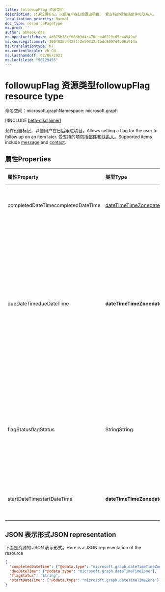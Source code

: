 ```yaml
---
title: followupFlag 资源类型
description: 允许设置标记，以便用户在日后跟进项目。 受支持的项包括邮件和联系人。
localization_priority: Normal
doc_type: resourcePageType
ms.prod: ''
author: abheek-das
ms.openlocfilehash: 4d075b36cf06db3d4c470ece46229c05c44949af
ms.sourcegitcommit: 1004835b44271f2e50332a1bdc9097d4b06a914a
ms.translationtype: MT
ms.contentlocale: zh-CN
ms.lasthandoff: 02/06/2021
ms.locfileid: "50129455"
---
```

# <a name="followupflag-resource-type"></a><span data-ttu-id="6bdfe-104">followupFlag 资源类型</span><span class="sxs-lookup"><span data-stu-id="6bdfe-104">followupFlag resource type</span></span>

<span data-ttu-id="6bdfe-105">命名空间：microsoft.graph</span><span class="sxs-lookup"><span data-stu-id="6bdfe-105">Namespace: microsoft.graph</span></span>

[!INCLUDE [beta-disclaimer](../../includes/beta-disclaimer.md)]

<span data-ttu-id="6bdfe-106">允许设置标记，以便用户在日后跟进项目。</span><span class="sxs-lookup"><span data-stu-id="6bdfe-106">Allows setting a flag for the user to follow up on an item later.</span></span> <span data-ttu-id="6bdfe-107">受支持的项包括[邮件](message.md)和[联系人](contact.md)。</span><span class="sxs-lookup"><span data-stu-id="6bdfe-107">Supported items include [message](message.md) and [contact](contact.md).</span></span>

## <a name="properties"></a><span data-ttu-id="6bdfe-108">属性</span><span class="sxs-lookup"><span data-stu-id="6bdfe-108">Properties</span></span>
| <span data-ttu-id="6bdfe-109">属性</span><span class="sxs-lookup"><span data-stu-id="6bdfe-109">Property</span></span>     | <span data-ttu-id="6bdfe-110">类型</span><span class="sxs-lookup"><span data-stu-id="6bdfe-110">Type</span></span>   |<span data-ttu-id="6bdfe-111">说明</span><span class="sxs-lookup"><span data-stu-id="6bdfe-111">Description</span></span>|
|:---------------|:--------|:----------|
|<span data-ttu-id="6bdfe-112">completedDateTime</span><span class="sxs-lookup"><span data-stu-id="6bdfe-112">completedDateTime</span></span>|[<span data-ttu-id="6bdfe-113">dateTimeTimeZone</span><span class="sxs-lookup"><span data-stu-id="6bdfe-113">dateTimeTimeZone</span></span>](datetimetimezone.md)|<span data-ttu-id="6bdfe-114">完成跟进的日期和时间。</span><span class="sxs-lookup"><span data-stu-id="6bdfe-114">The date and time that the follow-up was finished.</span></span>|
|<span data-ttu-id="6bdfe-115">dueDateTime</span><span class="sxs-lookup"><span data-stu-id="6bdfe-115">dueDateTime</span></span>|<span data-ttu-id="6bdfe-116">**dateTimeTimeZone**</span><span class="sxs-lookup"><span data-stu-id="6bdfe-116">**dateTimeTimeZone**</span></span>|<span data-ttu-id="6bdfe-117">后续跟进的完成日期和时间。</span><span class="sxs-lookup"><span data-stu-id="6bdfe-117">The date and time that the follow up is to be finished.</span></span> <span data-ttu-id="6bdfe-118">**注意**：若要设置截止日期，还必须指定 `startDateTime` ;否则，将获取 `400 Bad Request` 响应。</span><span class="sxs-lookup"><span data-stu-id="6bdfe-118">**Note**: To set the due date, you must also specify the `startDateTime`; otherwise, you will get a `400 Bad Request` response.</span></span>|
|<span data-ttu-id="6bdfe-119">flagStatus</span><span class="sxs-lookup"><span data-stu-id="6bdfe-119">flagStatus</span></span>|<span data-ttu-id="6bdfe-120">String</span><span class="sxs-lookup"><span data-stu-id="6bdfe-120">String</span></span>|<span data-ttu-id="6bdfe-121">项目的跟进状态。</span><span class="sxs-lookup"><span data-stu-id="6bdfe-121">The status for follow-up for an item.</span></span> <span data-ttu-id="6bdfe-122">可取值为：`notFlagged`、`complete` 和 `flagged`。</span><span class="sxs-lookup"><span data-stu-id="6bdfe-122">Possible values are `notFlagged`, `complete`, and `flagged`.</span></span>|
|<span data-ttu-id="6bdfe-123">startDateTime</span><span class="sxs-lookup"><span data-stu-id="6bdfe-123">startDateTime</span></span>|<span data-ttu-id="6bdfe-124">**dateTimeTimeZone**</span><span class="sxs-lookup"><span data-stu-id="6bdfe-124">**dateTimeTimeZone**</span></span>|<span data-ttu-id="6bdfe-125">要开始的跟进的日期和时间。</span><span class="sxs-lookup"><span data-stu-id="6bdfe-125">The date and time that the follow-up is to begin.</span></span>|

## <a name="json-representation"></a><span data-ttu-id="6bdfe-126">JSON 表示形式</span><span class="sxs-lookup"><span data-stu-id="6bdfe-126">JSON representation</span></span>

<span data-ttu-id="6bdfe-127">下面是资源的 JSON 表示形式。</span><span class="sxs-lookup"><span data-stu-id="6bdfe-127">Here is a JSON representation of the resource</span></span>

<!-- {
  "blockType": "resource",
  "optionalProperties": [

  ],
  "@odata.type": "microsoft.graph.followupFlag"
}-->

```json
{
  "completedDateTime": {"@odata.type": "microsoft.graph.dateTimeTimeZone"},
  "dueDateTime": {"@odata.type": "microsoft.graph.dateTimeTimeZone"},
  "flagStatus": "String",
  "startDateTime": {"@odata.type": "microsoft.graph.dateTimeTimeZone"}
}

```

<!-- uuid: 8fcb5dbc-d5aa-4681-8e31-b001d5168d79
2015-10-25 14:57:30 UTC -->
<!--
{
  "type": "#page.annotation",
  "description": "followupFlag resource",
  "keywords": "",
  "section": "documentation",
  "tocPath": "",
  "suppressions": []
}
-->


